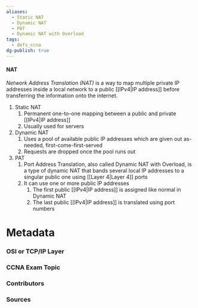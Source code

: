 ```yaml
---
aliases:
  - Static NAT
  - Dynamic NAT
  - PAT
  - Dynamic NAT with Overload
tags:
  - defs_ccna
dg-publish: true
---
```

#### NAT
*Network Address Translation (NAT)* is a way to map multiple private IP addresses inside a local network to a public [[IPv4|IP address]] before transferring the information onto the internet.

1. Static NAT
	1. Permanent one-to-one mapping between a public and private [[IPv4|IP address]]
	2. Usually used for servers
2. Dynamic NAT
	1. Uses a pool of available public IP addresses which are given out as-needed, first-come-first-served
	2. Requests are dropped once the pool runs out
3. PAT
	1. Port Address Translation, also called Dynamic NAT with Overload, is a type of dynamic NAT that bands several local IP addresses to a singular public one using [[Layer 4|Layer 4]] ports
	2. It can use one or more public IP addresses
		1. The first public [[IPv4|IP address]] is assigned like normal in Dynamic NAT
		2. The last public [[IPv4|IP address]] is translated using port numbers

# Metadata
### OSI or TCP/IP Layer

### CCNA Exam Topic

### Contributors

### Sources
